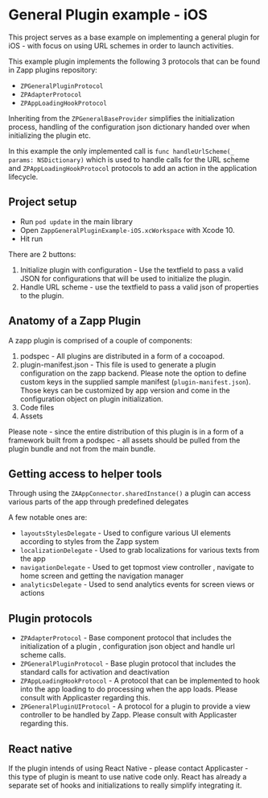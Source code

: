 # General Plugin example - iOS

This project serves as a base example on implementing a general plugin for iOS - with focus on using URL schemes in order to launch activities.

This example plugin implements the following 3 protocols that can be found in Zapp plugins repository:
* `ZPGeneralPluginProtocol`
* `ZPAdapterProtocol`
* `ZPAppLoadingHookProtocol`

Inheriting from the `ZPGeneralBaseProvider` simplifies the initialization process, handling of the configuration json dictionary handed over when initializing the plugin etc.

In this example the only implemented call is `func handleUrlScheme(_ params: NSDictionary)` which is used to handle calls for the URL scheme and `ZPAppLoadingHookProtocol` protocols to add an action in the application lifecycle.

## Project setup
* Run `pod update` in the main library
* Open `ZappGeneralPluginExample-iOS.xcWorkspace` with Xcode 10.
* Hit run

There are 2 buttons:
1. Initialize plugin with configuration - Use the textfield to pass a valid JSON for configurations that will be used to initialize the plugin.
2. Handle URL scheme - use the textfield to pass a valid json of properties to the plugin.

## Anatomy of a Zapp Plugin

A zapp plugin is comprised of a couple of components:
1. podspec - All plugins are distributed in a form of a cocoapod.
2. plugin-manifest.json - This file is used to generate a plugin configuration on the zapp backend. Please note the option to define custom keys in the supplied sample manifest (`plugin-manifest.json`). Those keys can be customized by app version and come in the configuration object on plugin initialization.
3. Code files
4. Assets

Please note - since the entire distribution of this plugin is in a form of a framework built from a podspec - all assets should be pulled from the plugin bundle and not from the main bundle.

## Getting access to helper tools
Through using the `ZAAppConnector.sharedInstance()` a plugin can access various parts of the app through predefined delegates

A few notable ones are:
* `layoutsStylesDelegate` - Used to configure various UI elements according to styles from the Zapp system
* `localizationDelegate` - Used to grab localizations for various texts from the app
* `navigationDelegate` - Used to get topmost view controller , navigate to home screen and getting the navigation manager
* `analyticsDelegate` - Used to send analytics events for screen views or actions

## Plugin protocols
* `ZPAdapterProtocol` - Base component protocol that includes the initialization of a plugin , configuration json object and handle url scheme calls.
* `ZPGeneralPluginProtocol` - Base plugin protocol that includes the standard calls for activation and deactivation
* `ZPAppLoadingHookProtocol` - A protocol that can be implemented to hook into the app loading to do processing when the app loads. Please consult with Applicaster regarding this.
* `ZPGeneralPluginUIProtocol` - A protocol for a plugin to provide a view controller to be handled by Zapp. Please consult with Applicaster regarding this.


## React native
If the plugin intends of using React Native - please contact Applicaster - this type of plugin is meant to use native code only.
React has already a separate set of hooks and initializations to really simplify integrating it.